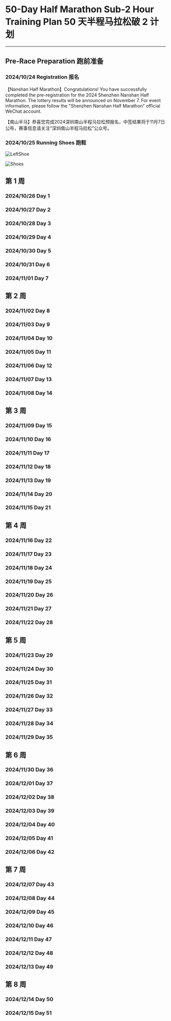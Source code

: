 # 50-Day Half Marathon Sub-2 Hour Training Plan 50 天半程马拉松破 2 计划
---

## Pre-Race Preparation 跑前准备

### 2024/10/24 Registration 报名

【Nanshan Half Marathon】Congratulations! You have successfully completed the pre-registration for the 2024 Shenzhen Nanshan Half Marathon. The lottery results will be announced on November 7. For event information, please follow the "Shenzhen Nanshan Half Marathon" official WeChat account.

【南山半马】恭喜您完成2024深圳南山半程马拉松预报名，中签结果将于11月7日公布，赛事信息请关注“深圳南山半程马拉松”公众号。

### 2024/10/25 Running Shoes 跑鞋

![LeftShoe](Screenshots/Day2/LeftShoe.jpg)

![Shoes](Screenshots/Day2/Shoes.jpg)

## 第 1 周

### 2024/10/26 Day 1

### 2024/10/27 Day 2

### 2024/10/28 Day 3

### 2024/10/29 Day 4

### 2024/10/30 Day 5

### 2024/10/31 Day 6

### 2024/11/01 Day 7

## 第 2 周

### 2024/11/02 Day 8

### 2024/11/03 Day 9

### 2024/11/04 Day 10

### 2024/11/05 Day 11

### 2024/11/06 Day 12

### 2024/11/07 Day 13

### 2024/11/08 Day 14

## 第 3 周

### 2024/11/09 Day 15

### 2024/11/10 Day 16

### 2024/11/11 Day 17

### 2024/11/12 Day 18

### 2024/11/13 Day 19

### 2024/11/14 Day 20

### 2024/11/15 Day 21

## 第 4 周

### 2024/11/16 Day 22

### 2024/11/17 Day 23

### 2024/11/18 Day 24

### 2024/11/19 Day 25

### 2024/11/20 Day 26

### 2024/11/21 Day 27

### 2024/11/22 Day 28

## 第 5 周

### 2024/11/23 Day 29

### 2024/11/24 Day 30

### 2024/11/25 Day 31

### 2024/11/26 Day 32

### 2024/11/27 Day 33

### 2024/11/28 Day 34

### 2024/11/29 Day 35

## 第 6 周

### 2024/11/30 Day 36

### 2024/12/01 Day 37

### 2024/12/02 Day 38

### 2024/12/03 Day 39

### 2024/12/04 Day 40

### 2024/12/05 Day 41

### 2024/12/06 Day 42

## 第 7 周

### 2024/12/07 Day 43

### 2024/12/08 Day 44

### 2024/12/09 Day 45

### 2024/12/10 Day 46

### 2024/12/11 Day 47

### 2024/12/12 Day 48

### 2024/12/13 Day 49

## 第 8 周

### 2024/12/14 Day 50

### 2024/12/15 Day 51